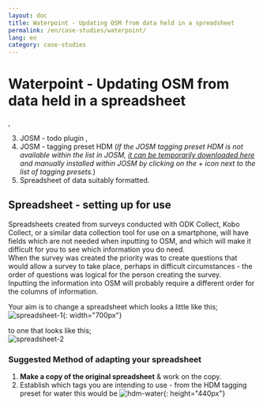 ```yaml
---
layout: doc
title: Waterpoint - Updating OSM from data held in a spreadsheet
permalink: /en/case-studies/waterpoint/
lang: en
category: case-studies
---
```


Waterpoint - Updating OSM from data held in a spreadsheet
============

<!-- > This guide may be downloaded as [Waterpoint_en.odt](/files/Waterpoint_en.odt) or [Waterpoint_en.pdf](/files/Waterpoint_en.pdf)  

There are occassions when a large number of surveys are carried out, the data collected electronically, and this data consolidated into a spreadsheet. This guide illustrates how data, in this case data from a waterpoint survey, may be added to OpenStreetMap.

See also the new draft module [Opendata plugin](/en/josm/opendata-plugin/)

Requirements
------------

1.  User will need to have a basic understanding of JOSM, and have JOSM installed on their computer,  
2.  JOSM - Opendata plugin <!-- ![opendata plugin][] -->,  
3.  JOSM - todo plugin <!-- ![todo plugin][] -->,  
4.  JOSM - tagging preset HDM <!-- ![tagging preset hdm][] --> (*If the JOSM tagging preset HDM is not available within the list in JOSM, [it can be temporarily downloaded here](https://nick-tallguy.co.uk/nextcloud/index.php/s/HPZCqOSpdmB5juE) and manually installed within JOSM by clicking on the + icon next to the list of tagging presets.*)
5.  Spreadsheet of data suitably formatted.  

Spreadsheet - setting up for use  
--------------------------------

Spreadsheets created from surveys conducted with ODK Collect, Kobo Collect, or a similar data collection tool for use on a smartphone, will have fields which are not needed when inputting to OSM, and which will make it difficult for you to see which information you do need.  
When the survey was created the priority was to create questions that would allow a survey to take place, perhaps in difficult circumstances - the order of questions was logical for the person creating the survey.  
Inputting the information into OSM will probably require a different order for the columns of information.

Your aim is to change a spreadsheet which looks a little like this;  
![spreadsheet-1][]{: width="700px"}  

to one that looks like this;  
![spreadsheet-2][]  

### Suggested Method of adapting your spreadsheet

1.  **Make a copy of the original spreadsheet** & work on the copy.  
2.  Establish which tags you are intending to use - from the HDM tagging preset for water this would be ![hdm-water][]{: height="440px"}  


[opendata plugin]: /images/case-studies/opendata-plugin.png
[todo plugin]: /images/case-studies/todo-plugin.png
[tagging preset hdm]: /images/case-studies/tagging-preset-hdm.png
[hdm-water]: /images/case-studies/hdm-water.png
[spreadsheet-1]: /images/case-studies/spreadsheet-1.png
[spreadsheet-2]: /images/case-studies/spreadsheet-2.png
